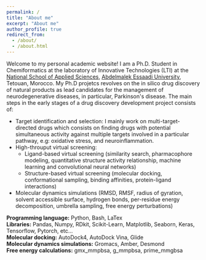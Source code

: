 ```yaml
---
permalink: /
title: "About me"
excerpt: "About me"
author_profile: true
redirect_from: 
  - /about/
  - /about.html
---
```


Welcome to my personal academic website! I am a Ph.D. Student in Chemiformatics at the laboratory of Innovative Technologies (LTI) at the [National School of Applied Sciences](http://ensat.ac.ma/Portail/), [Abdelmalek Essaadi University](http://www.uae.ma/website/), Tetouan, Morocco. My Ph.D projetcs revolves on the in silico drug discovery of natural products as lead candidates for the management of neurodegenerative diseases, in particular, Parkinson's disease. The main steps in the early stages of a drug discovery development project consists of:
   * Target identification and selection: I mainly work on multi-target-directed drugs which consists on finding drugs with potential simultaneous activity against multiple targets involved in a particular pathway, e.g: oxidative stress, and neuroinflammation.
   * High-throuput virtual screening:
        * Ligand-based virtual screening (similarity search, pharmacophore modeling, quantitative structure activity relationship, machine learning and convolutional neural networks)
        * Structure-based virtual screening (molecular docking, conformational sampling, binding affinities, protein-ligand interactions)
   * Molecular dynamics simulations (RMSD, RMSF, radius of gyration, solvent accessible surface, hydrogen bonds, per-residue energy decomposition, umbrella sampling, free energy perturbations)
  
**Programming language:** Python, Bash, LaTex  
**Libraries:** Pandas, Numpy, RDkit, Scikit-Learn, Matplotlib, Seaborn, Keras, Tensorflow, Pytorch, etc...  
**Molecular docking:** AutoDock4, AutoDock Vina, Glide   
**Molecular dynamics simulations:** Gromacs, Amber, Desmond  
**Free energy calculations:** gmx_mmpbsa, g_mmpbsa, prime_mmgbsa  

